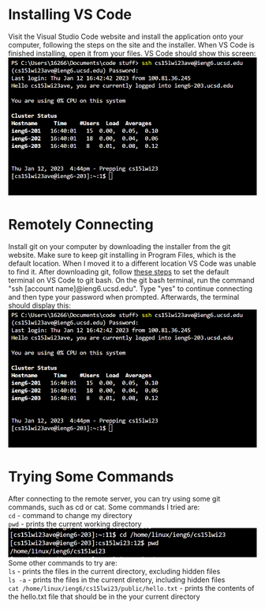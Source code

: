 # Installing VS Code

Visit the Visual Studio Code website and install the application onto your computer, following the steps on the site and the installer.
When VS Code is finished installing, open it from your files. VS Code should show this screen: ![Image](https://github.com/clarencechow/cse15l-lab-reports/blob/main/connecting_screenshot.png?raw=true)

# Remotely Connecting

Install git on your computer by downloading the installer from the git website. Make sure to keep git installing in Program Files, which is the default location. When I moved it to a different location VS Code was unable to find it. After downloading git, follow [these steps](https://stackoverflow.com/a/50527994) to set the default terminal on VS Code to git bash. On the git bash terminal, run the command "ssh [account name]@ieng6.ucsd.edu". Type "yes" to continue connecting and then type your password when prompted. Afterwards, the terminal should display this: ![Image](https://github.com/clarencechow/cse15l-lab-reports/blob/main/connecting_screenshot.png?raw=true)

# Trying Some Commands

After connecting to the remote server, you can try using some git commands, such as cd or cat. Some commands I tried are:  
`cd` - command to change my directory  
`pwd` - prints the current working directory
![Image](https://github.com/clarencechow/cse15l-lab-reports/blob/main/commands_screenshot.png?raw=true)  
Some other commands to try are:  
`ls` - prints the files in the current directory, excluding hidden files  
`ls -a` - prints the files in the current diretory, including hidden files  
`cat /home/linux/ieng6/cs15lwi23/public/hello.txt` - prints the contents of the hello.txt file that should be in the your current directory
